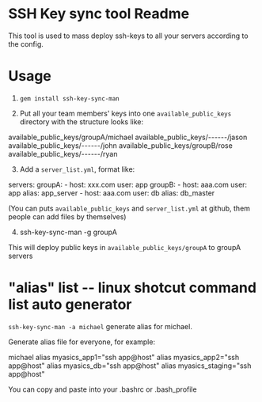 SSH Key sync tool Readme
========================

This tool is used to mass deploy ssh-keys to all your servers according to the config.


Usage
=====

1. `gem install ssh-key-sync-man`

2. Put all your team members' keys into one `available_public_keys` directory with the structure looks like:

available_public_keys/groupA/michael
available_public_keys/------/jason
available_public_keys/------/john
available_public_keys/groupB/rose
available_public_keys/------/ryan

3. Add a `server_list.yml`, format like:

servers:
  groupA:
    - host: xxx.com
      user: app
  groupB:
    - host: aaa.com
      user: app
      alias: app_server
    - host: aaa.com
      user: db
      alias: db_master

(You can puts `available_public_keys` and `server_list.yml` at github, them people can add files by themselves)

4. ssh-key-sync-man -g groupA

This will deploy public keys in `available_public_keys/groupA` to groupA servers


"alias" list -- linux shotcut command list auto generator
=========================================================

`ssh-key-sync-man -a michael` generate alias for michael.

Generate alias file for everyone, for example:

michael
alias myasics_app1="ssh app@host"
alias myasics_app2="ssh app@host"
alias myasics_db="ssh app@host"
alias myasics_staging="ssh app@host"

You can copy and paste into your .bashrc or .bash_profile